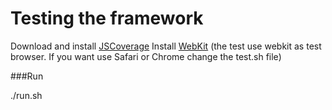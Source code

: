# Testing the framework


Download and install [JSCoverage](http://siliconforks.com/jscoverage/)
Install [WebKit](http://nightly.webkit.org/) (the test use webkit as test browser. If you want use Safari or Chrome change the test.sh file)

###Run

./run.sh


